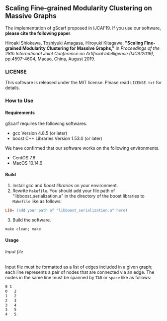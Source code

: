 ## Scaling Fine-grained Modularity Clustering on Massive Graphs
The implementation of gScarf proposed in IJCAI'19.
If you use our software, **please cite the following paper**.

 Hiroaki Shiokawa, Toshiyuki Amagasa, Hiroyuki Kitagawa, 
**"Scaling Fine-grained Modularity Clustering for Massive Graphs,"** 
In _Proceedings of the 28th International Joint Conference on Artificial Intelligence (IJCAI2019)_, pp.4597-4604, Macao, China, August 2019. 

### LICENSE
This software is released under the MIT license. Please read `LICENSE.txt` for details.

### How to Use
#### Requirements
gScarf requires the following softwares.
* gcc Version 4.8.5 (or later)
* boost C++ Libraries Version 1.53.0 (or later)

We have confirmed that our software works on the following environments.
* CentOS 7.6
* MacOS 10.14.6

#### Build
1. Install *gcc* and *boost libraries* on your environment.
2. Rewrite `Makefile`. You should add your file path of "libboost_serialization.a" in the directory of the boost libraries to `Makefile` like as follows:
```Makefile
LIB= (add your path of "libboost_serialization.a" here)
```
3. Build the software.
```
make clean; make
```

#### Usage
###### Input file
Input file must be formatted as a list of edges included in a given graph; each line represents a pair of nodes that are connected via an edge. The nodes in the same line must be spanned by `TAB` or `space` like as follows:
``` sample_graph.txt
0 1
0	2
1	2
2	3
3	4
3	5
4	5
```
